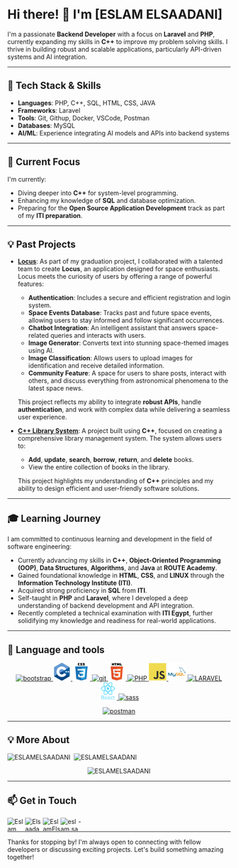 # Hi there! 👋 I'm [ESLAM ELSAADANI]

I'm a passionate **Backend Developer** with a focus on **Laravel** and **PHP**, currently expanding my skills in **C++** to improve my problem solving skills. I thrive in building robust and scalable applications, particularly API-driven systems and AI integration.

---

## 🔧 **Tech Stack & Skills**
- **Languages**: PHP, C++, SQL, HTML, CSS, JAVA
- **Frameworks**: Laravel
- **Tools**: Git, Githup, Docker, VSCode, Postman
- **Databases**: MySQL
- **AI/ML**: Experience integrating AI models and APIs into backend systems

---

## 🌱 **Current Focus**
I'm currently:
- Diving deeper into **C++** for system-level programming.
- Enhancing my knowledge of **SQL** and database optimization.
- Preparing for the **Open Source Application Development** track as part of my **ITI preparation**.

---

## 💡 **Past Projects**
- **[Locus](https://github.com/ESLAMELSAADANI/LOCUS_APIs-U-)**: As part of my graduation project, I collaborated with a talented team to create **Locus**, an application designed for space enthusiasts. Locus meets the curiosity of users by offering a range of powerful features:
  - **Authentication**: Includes a secure and efficient registration and login system.
  - **Space Events Database**: Tracks past and future space events, allowing users to stay informed and follow significant occurrences.
  - **Chatbot Integration**: An intelligent assistant that answers space-related queries and interacts with users.
  - **Image Generator**: Converts text into stunning space-themed images using AI.
  - **Image Classification**: Allows users to upload images for identification and receive detailed information.
  - **Community Feature**: A space for users to share posts, interact with others, and discuss everything from astronomical phenomena to the latest space news.
  
  This project reflects my ability to integrate **robust APIs**, handle **authentication**, and work with complex data while delivering a seamless user experience.

- **[C++ Library System](https://github.com/ESLAMELSAADANI/LibrarySystemCPP)**: A project built using **C++**, focused on creating a comprehensive library management system. The system allows users to:
  - **Add**, **update**, **search**, **borrow**, **return**, and **delete** books.
  - View the entire collection of books in the library.
  
  This project highlights my understanding of **C++** principles and my ability to design efficient and user-friendly software solutions.

---

## 🎓 **Learning Journey**
I am committed to continuous learning and development in the field of software engineering:
- Currently advancing my skills in **C++**, **Object-Oriented Programming (OOP)**, **Data Structures**, **Algorithms**, and **Java** at **ROUTE Academy**.
- Gained foundational knowledge in **HTML**, **CSS**, and **LINUX** through the **Information Technology Institute (ITI)**.
- Acquired strong proficiency in **SQL** from **ITI**.
- Self-taught in **PHP** and **Laravel**, where I developed a deep understanding of backend development and API integration.
- Recently completed a technical examination with **ITI Egypt**, further solidifying my knowledge and readiness for real-world applications.

---


## 🔧 **Language and tools** 
<p align="center"> <a href="https://getbootstrap.com" target="_blank" rel="noreferrer">
<img src="https://cdn.worldvectorlogo.com/logos/bootstrap-4.svg" alt="bootstrap" width="40" height="40"/> </a> <a href="https://www.w3schools.com/cpp/" target="_blank" rel="noreferrer"> <img src="https://raw.githubusercontent.com/devicons/devicon/master/icons/cplusplus/cplusplus-original.svg" alt="cplusplus" width="40" height="40"/> </a> <a href="https://www.w3schools.com/css/" target="_blank" rel="noreferrer"> <img src="https://raw.githubusercontent.com/devicons/devicon/master/icons/css3/css3-original-wordmark.svg" alt="css3" width="40" height="40"/> </a> <a href="https://git-scm.com/" target="_blank" rel="noreferrer"> <img src="https://www.vectorlogo.zone/logos/git-scm/git-scm-icon.svg" alt="git" width="40" height="40"/> </a> <a href="https://www.w3.org/html/" target="_blank" rel="noreferrer"> <img src="https://raw.githubusercontent.com/devicons/devicon/master/icons/html5/html5-original-wordmark.svg" alt="html5" width="40" height="40"/> </a> <a href="https://www.php.net/" target="_blank" rel="noreferrer"> <img src="https://www.svgrepo.com/show/452088/php.svg" alt="PHP" width="40" height="40"/> </a> <a href="https://developer.mozilla.org/en-US/docs/Web/JavaScript" target="_blank" rel="noreferrer"> <img src="https://raw.githubusercontent.com/devicons/devicon/master/icons/javascript/javascript-original.svg" alt="javascript" width="40" height="40"/> </a> <a href="https://www.mysql.com/" target="_blank" rel="noreferrer"> <img src="https://raw.githubusercontent.com/devicons/devicon/master/icons/mysql/mysql-original-wordmark.svg" alt="mysql" width="40" height="40"/> </a> <a href="https://laravel.com/" target="_blank" rel="noreferrer"> <img src="https://cdn.worldvectorlogo.com/logos/laravel-2.svg" alt="LARAVEL" width="40" height="40"/> </a> <a href="https://reactjs.org/" target="_blank" rel="noreferrer"> <img src="https://raw.githubusercontent.com/devicons/devicon/master/icons/react/react-original-wordmark.svg" alt="react" width="40" height="40"/> </a> <a href="https://www.linux.org/" target="_blank" rel="noreferrer"> <img src="https://cdn.worldvectorlogo.com/logos/linux-tux.svg" alt="sass" width="40" height="40"/> </a>
<p align="center"> <a href="https://www.postman.com/" target="_blank" rel="noreferrer">
<img src="https://cdn.worldvectorlogo.com/logos/postman.svg" alt="postman" width="40" height="40"/> </a>
</p>

---

## 💡 **More About**
<p >
<img src="https://github-readme-stats.vercel.app/api?username=ESLAMELSAADANI&show_icons=true&locale=en" alt="ESLAMELSAADANI" />
&nbsp;<img src="https://github-readme-stats.vercel.app/api/top-langs?username=ESLAMELSAADANI&show_icons=true&locale=en&layout=compact" alt="ESLAMELSAADANI" />
</p>
<p align="center"><img  src="https://github-readme-streak-stats.herokuapp.com/?user=ESLAMELSAADANI&" alt="ESLAMELSAADANI" /></p>


---

## 📫 **Get in Touch**
<p align="left">
-<a href="https://www.linkedin.com/in/eslam-elsaadany-234957175/" target="_blank"><img align="left" src="https://raw.githubusercontent.com/rahuldkjain/github-profile-readme-generator/master/src/images/icons/Social/linked-in-alt.svg" alt="Eslam Elsaadany" height="30" width="40" /></a>
<a href="https://codeforces.com/profile/Elsaadany_1" target="_blank"><img align="left" src="https://raw.githubusercontent.com/rahuldkjain/github-profile-readme-generator/master/src/images/icons/Social/codeforces.svg" alt="Elsaadany_1" height="30" width="40" /></a>
<a href="https://leetcode.com/" target="_blank"><img align="left" src="https://cdn.iconscout.com/icon/free/png-512/free-leetcode-logo-icon-download-in-svg-png-gif-file-formats--technology-social-media-vol-4-pack-logos-icons-2944960.png?f=webp&w=256" alt="EslamElsaadany" height="30" width="40" /></a>
<a href="mailto:eslam.saadany22@gmail.com" target="_blank"><img align="left" src="https://www.reshot.com/preview-assets/icons/KBWMXNVG5Q/email-KBWMXNVG5Q.svg" alt="eslam.saadany22@gmail.com" height="30" width="40" /></a>
</p>

---

Thanks for stopping by! I'm always open to connecting with fellow developers or discussing exciting projects. Let's build something amazing together!

